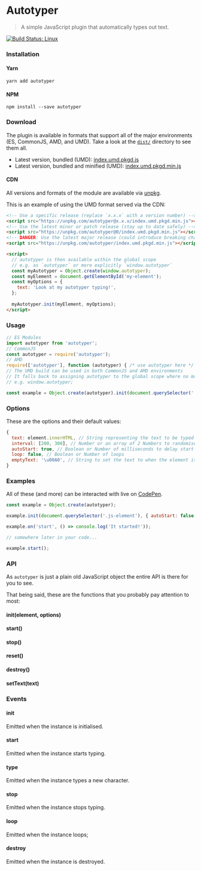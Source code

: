 # Autotyper

> A simple JavaScript plugin that automatically types out text.

[![Build Status: Linux](https://travis-ci.org/saulhardman/autotyper.svg?branch=master)](https://travis-ci.org/saulhardman/autotyper)

### Installation

#### Yarn

`yarn add autotyper`

#### NPM

`npm install --save autotyper`

### Download

The plugin is available in formats that support all of the major environments (ES, CommonJS, AMD, and UMD). Take a look at the [`dist/`](https://github.com/saulhardman/autotyper/tree/master/dist) directory to see them all.

- Latest version, bundled (UMD): [index.umd.pkgd.js](https://unpkg.com/autotyper/index.umd.pkgd.js)
- Latest version, bundled and minified (UMD): [index.umd.pkgd.min.js](https://unpkg.com/autotyper/index.umd.pkgd.min.js)

#### CDN

All versions and formats of the module are available via [unpkg](https://unpkg.com/).

This is an example of using the UMD format served via the CDN:

```html
<!-- Use a specific release (replace `x.x.x` with a version number) -->
<script src="https://unpkg.com/autotyper@x.x.x/index.umd.pkgd.min.js"></script>
<!-- Use the latest minor or patch release (stay up to date safely) -->
<script src="https://unpkg.com/autotyper@0/index.umd.pkgd.min.js"></script>
<!-- DANGER: Use the latest major release (could introduce breaking changes) -->
<script src="https://unpkg.com/autotyper/index.umd.pkgd.min.js"></script>

<script>
  // autotyper is then available within the global scope
  // e.g. as `autotyper` or more explicitly `window.autotyper`
  const myAutotyper = Object.create(window.autotyper);
  const myElement = document.getElementById('my-element');
  const myOptions = {
    text: 'Look at my autotyper typing!',
  };
  
  myAutotyper.init(myElement, myOptions);
</script>
```

### Usage

```js
// ES Modules
import autotyper from 'autotyper';
// CommonJS
const autotyper = require('autotyper');
// AMD
require(['autotyper'], function (autotyper) { /* use autotyper here */ });
// The UMD build can be used in both CommonJS and AMD environments
// It falls back to assigning autotyper to the global scope where no module system is present
// e.g. window.autotyper;

const example = Object.create(autotyper).init(document.querySelector('.js-element'));
```

### Options

These are the options and their default values:

```js
{
  text: element.innerHTML, // String representing the text to be typed out, defaults to the element's `innerHTML`
  interval: [200, 300], // Number or an array of 2 Numbers to randomise between
  autoStart: true, // Boolean or Number of milliseconds to delay start by
  loop: false, // Boolean or Number of loops
  emptyText: '\u00A0', // String to set the text to when the element is empty, defaults to the unicode literal 'no-break space' to preserve element height
}
```

### Examples

All of these (and more) can be interacted with live on [CodePen](https://codepen.io/saulhardman/pen/vgYwmO).

```js
const example = Object.create(autotyper);

example.init(document.querySelector('.js-element'), { autoStart: false });

example.on('start', () => console.log('It started!'));

// somewhere later in your code...

example.start();
```

### API

As `autotyper` is just a plain old JavaScript object the entire API is there for you to see.

That being said, these are the functions that you probably pay attention to most:

#### init(element, options)
#### start()
#### stop()
#### reset()
#### destroy()
#### setText(text)

### Events

#### init

Emitted when the instance is initialised.

#### start

Emitted when the instance starts typing.

#### type

Emitted when the instance types a new character.

#### stop

Emitted when the instance stops typing.

#### loop

Emitted when the instance loops;

#### destroy

Emitted when the instance is destroyed.

